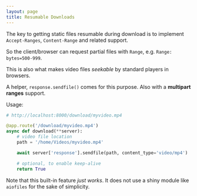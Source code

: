 ```yaml
---
layout: page
title: Resumable Downloads
---
```


The key to getting static files resumable during download is to implement `Accept-Ranges`, `Content-Range` and related support.

So the client/browser can request partial files with `Range`, e.g. `Range: bytes=500-999`.

This is also what makes video files *seekable* by standard players in browsers.

A helper, `response.sendfile()` comes for this purpose. Also with a **multipart ranges** support.

Usage:

```python
# http://localhost:8000/download/myvideo.mp4

@app.route('/download/myvideo.mp4')
async def download(**server):
    # video file location
    path = '/home/Videos/myvideo.mp4'

    await server['response'].sendfile(path, content_type='video/mp4')

    # optional, to enable keep-alive
    return True
```
Note that this built-in feature *just works*.
It does not use a shiny module like `aiofiles` for the sake of simplicity.
